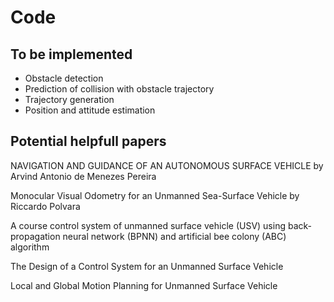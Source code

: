# Code

## To be implemented

- Obstacle detection
- Prediction of collision with obstacle trajectory
- Trajectory generation
- Position and attitude estimation

## Potential helpfull papers

NAVIGATION AND GUIDANCE OF AN AUTONOMOUS SURFACE VEHICLE by Arvind Antonio de Menezes Pereira

Monocular Visual Odometry for an Unmanned Sea-Surface Vehicle by Riccardo Polvara

A course control system of unmanned surface vehicle (USV) using back-propagation neural network (BPNN) and artificial bee colony (ABC) algorithm

The Design of a Control System for an Unmanned Surface Vehicle

Local and Global Motion Planning for Unmanned Surface Vehicle